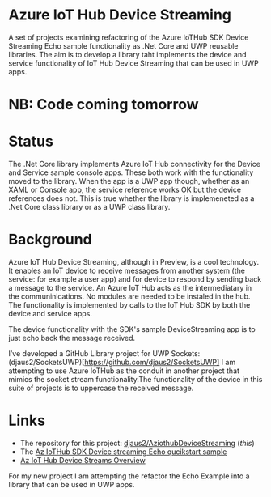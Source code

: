 # Azure IoT Hub Device Streaming
A set of projects examining refactoring of the Azure IoTHub SDK Device Streaming Echo sample functionality as .Net Core and UWP reusable libraries. The aim is to develop a library taht implements the device and service functionality of IoT Hub Device Streaming that can be used in UWP apps.

# NB: Code coming tomorrow

# Status
The .Net Core library implements Azure IoT Hub connectivity for the Device and Service sample console apps. These both work with the functionality moved to the library. When the app is a UWP app though, whether as an XAML or Console app, the service reference works OK but the device references does not. This is true whether the library is implemeneted as a .Net Core class library or as a UWP class library.

# Background
Azure IoT Hub Device Streaming, although in Preview, is a cool technology. It enables an IoT device to receive messages from another system (the service: for example a user app) and for device to respond by sending back a message to the service. An Azure IoT Hub acts as the intermediatary in the communinications. No modules are needed to be instaled in the hub. The functionality is implemented by calls to the IoT Hub SDK by both the device and service apps.

The device functionality with the SDK's sample DeviceStreaming app is to just echo back the message received. 

I’ve developed a GitHub Library project for UWP Sockets:  (djaus2/SocketsUWP)[https://github.com/djaus2/SocketsUWP]
I am attempting to use Azure IoTHub as the conduit in another project that mimics the socket stream functionality.The functionality of the device in this suite of projects is to uppercase the received message.

# Links
- The repository for this project:  [djaus2/AziothubDeviceStreaming](https://github.com/djaus2/AziothubDeviceStreaming) (_this_)
- The [Az IoTHub SDK Device streaming Echo qucikstart sample](https://docs.microsoft.com/en-us/azure/iot-hub/quickstart-device-streams-echo-csharp)
- [Az IoT Hub Device Streams Overview](https://docs.microsoft.com/en-us/azure/iot-hub/iot-hub-device-streams-overview)

For my new project I am attempting the refactor the Echo Example into a library that can be used in UWP apps.

